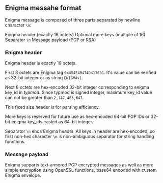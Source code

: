 ## Enigma messahe format

Enigma message is composed of three parts separated by newline character `\n`:

Enigma header (exactly 16 octets)
Optional more keys (multiple of 16)
Separator `\n`
Message payload (PGP or RSA)

### Enigma header

Enigma header is exactly 16 octets. 

First 8 octets are Enigma tag `0x454E49474D417631`. It's value can be verified as 32-bit integer or as string `ENIGMAv1`. 

Next 8 octets are hex-encoded 32-bit integer corresponding to enigma key_id in *typmod*. Since typmod is signed integer, maximum key_id value can not be greater than `2,147,483,647`.

This fixed size header is for parsing efficiency.

More keys is reserved for future use as hex-encoded 64-bit PGP IDs or 32-bit enigma key_ids casted as 64-bit integer.

Separator `\n` ends Enigma header. All keys in header are hex-encoded, so first non-hex character `\n` is non-ambiguous separator for string handling functions.

### Message payload

Enigma supports text-armored PGP encrypted messages as well as more simple encryption using OpenSSL functions, base64 encoded with custom Enigma envelope.
